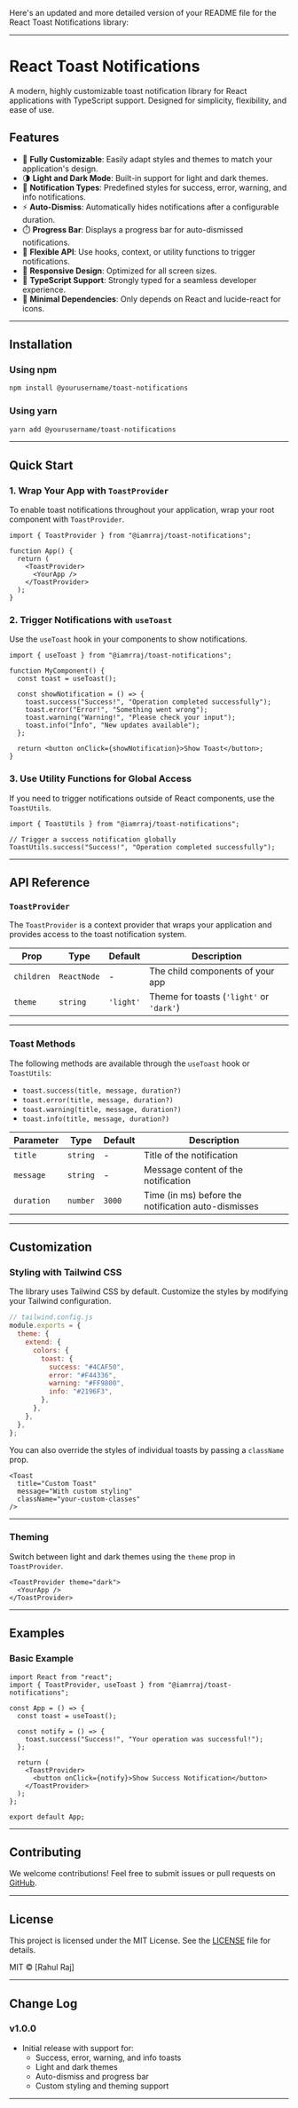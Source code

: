 Here's an updated and more detailed version of your README file for the React Toast Notifications library:

---

# React Toast Notifications

A modern, highly customizable toast notification library for React applications with TypeScript support. Designed for simplicity, flexibility, and ease of use.

## Features

- 🎨 **Fully Customizable**: Easily adapt styles and themes to match your application's design.
- 🌗 **Light and Dark Mode**: Built-in support for light and dark themes.
- 🎯 **Notification Types**: Predefined styles for success, error, warning, and info notifications.
- ⚡ **Auto-Dismiss**: Automatically hides notifications after a configurable duration.
- ⏱️ **Progress Bar**: Displays a progress bar for auto-dismissed notifications.
- 🔧 **Flexible API**: Use hooks, context, or utility functions to trigger notifications.
- 📱 **Responsive Design**: Optimized for all screen sizes.
- 💪 **TypeScript Support**: Strongly typed for a seamless developer experience.
- 🎁 **Minimal Dependencies**: Only depends on React and lucide-react for icons.

---

## Installation

### Using npm

```bash
npm install @yourusername/toast-notifications
```

### Using yarn

```bash
yarn add @yourusername/toast-notifications
```

---

## Quick Start

### 1. Wrap Your App with `ToastProvider`

To enable toast notifications throughout your application, wrap your root component with `ToastProvider`.

```tsx
import { ToastProvider } from "@iamrraj/toast-notifications";

function App() {
  return (
    <ToastProvider>
      <YourApp />
    </ToastProvider>
  );
}
```

### 2. Trigger Notifications with `useToast`

Use the `useToast` hook in your components to show notifications.

```tsx
import { useToast } from "@iamrraj/toast-notifications";

function MyComponent() {
  const toast = useToast();

  const showNotification = () => {
    toast.success("Success!", "Operation completed successfully");
    toast.error("Error!", "Something went wrong");
    toast.warning("Warning!", "Please check your input");
    toast.info("Info", "New updates available");
  };

  return <button onClick={showNotification}>Show Toast</button>;
}
```

### 3. Use Utility Functions for Global Access

If you need to trigger notifications outside of React components, use the `ToastUtils`.

```tsx
import { ToastUtils } from "@iamrraj/toast-notifications";

// Trigger a success notification globally
ToastUtils.success("Success!", "Operation completed successfully");
```

---

## API Reference

### `ToastProvider`

The `ToastProvider` is a context provider that wraps your application and provides access to the toast notification system.

| Prop       | Type        | Default   | Description                              |
| ---------- | ----------- | --------- | ---------------------------------------- |
| `children` | `ReactNode` | -         | The child components of your app         |
| `theme`    | `string`    | `'light'` | Theme for toasts (`'light'` or `'dark'`) |

---

### Toast Methods

The following methods are available through the `useToast` hook or `ToastUtils`:

- `toast.success(title, message, duration?)`
- `toast.error(title, message, duration?)`
- `toast.warning(title, message, duration?)`
- `toast.info(title, message, duration?)`

| Parameter  | Type     | Default | Description                                         |
| ---------- | -------- | ------- | --------------------------------------------------- |
| `title`    | `string` | -       | Title of the notification                           |
| `message`  | `string` | -       | Message content of the notification                 |
| `duration` | `number` | `3000`  | Time (in ms) before the notification auto-dismisses |

---

## Customization

### Styling with Tailwind CSS

The library uses Tailwind CSS by default. Customize the styles by modifying your Tailwind configuration.

```js
// tailwind.config.js
module.exports = {
  theme: {
    extend: {
      colors: {
        toast: {
          success: "#4CAF50",
          error: "#F44336",
          warning: "#FF9800",
          info: "#2196F3",
        },
      },
    },
  },
};
```

You can also override the styles of individual toasts by passing a `className` prop.

```tsx
<Toast
  title="Custom Toast"
  message="With custom styling"
  className="your-custom-classes"
/>
```

---

### Theming

Switch between light and dark themes using the `theme` prop in `ToastProvider`.

```tsx
<ToastProvider theme="dark">
  <YourApp />
</ToastProvider>
```

---

## Examples

### Basic Example

```tsx
import React from "react";
import { ToastProvider, useToast } from "@iamrraj/toast-notifications";

const App = () => {
  const toast = useToast();

  const notify = () => {
    toast.success("Success!", "Your operation was successful!");
  };

  return (
    <ToastProvider>
      <button onClick={notify}>Show Success Notification</button>
    </ToastProvider>
  );
};

export default App;
```

---

## Contributing

We welcome contributions! Feel free to submit issues or pull requests on [GitHub](https://github.com/iamrraj/toast-notifications).

---

## License

This project is licensed under the MIT License. See the [LICENSE](LICENSE) file for details.

MIT © [Rahul Raj]

---

## Change Log

### v1.0.0

- Initial release with support for:
  - Success, error, warning, and info toasts
  - Light and dark themes
  - Auto-dismiss and progress bar
  - Custom styling and theming support

---
